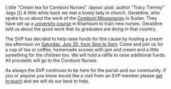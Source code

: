 {:title "Cream tea for Camboni Nurses"
 :layout :post
 :author "Tracy Tierney"
 :tags []}
A little while back we met a lovely lady in church, Geraldine, who spoke to us about the work of the [Comboni Missionaries](https://www.comboni.org.uk/) in Sudan. They have set up a [university course](https://combonikhartoum.com/programs/Nursing.html) in Khartoum to train new nurses. Geraldine told us about the good work that its graduates are doing in that country.

The SVP has decided to help raise funds for this cause by hosting a cream tea afternoon on [Saturday, July 30, from 3pm to 5pm](../../posts/calendar/svp.ics). Come and join us for a cup of tea or coffee, homemade scones with jam and cream and a little something for the children too. We will hold a raffle to raise additional funds. All proceeds will go to the Comboni Nurses.

As always the SVP continues to be here for the parish and our community. If you or anyone you know would like a visit from an SVP member please [get in touch](../../pages-output/contact/) and we will do our best to help.
